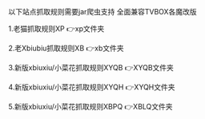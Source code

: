 以下站点抓取规则需要jar爬虫支持 全面兼容TVBOX各魔改版

1.老猫抓取规则XP                👉xp文件夹

2.老Xbiubiu抓取规则XB             👉xb文件夹

3.新版xbiuxiu/小菜花抓取规则XYQB     👉XYQB文件夹

4.新版xbiuxiu/小菜花抓取规则XYQH     👉XYQH文件夹

5.新版xbiuxiu/小菜花抓取规则XBPQ     👉XBLQ文件夹
